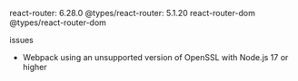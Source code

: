 react-router: 6.28.0
@types/react-router: 5.1.20
react-router-dom
@types/react-router-dom

issues
- Webpack using an unsupported version of OpenSSL with Node.js 17 or higher